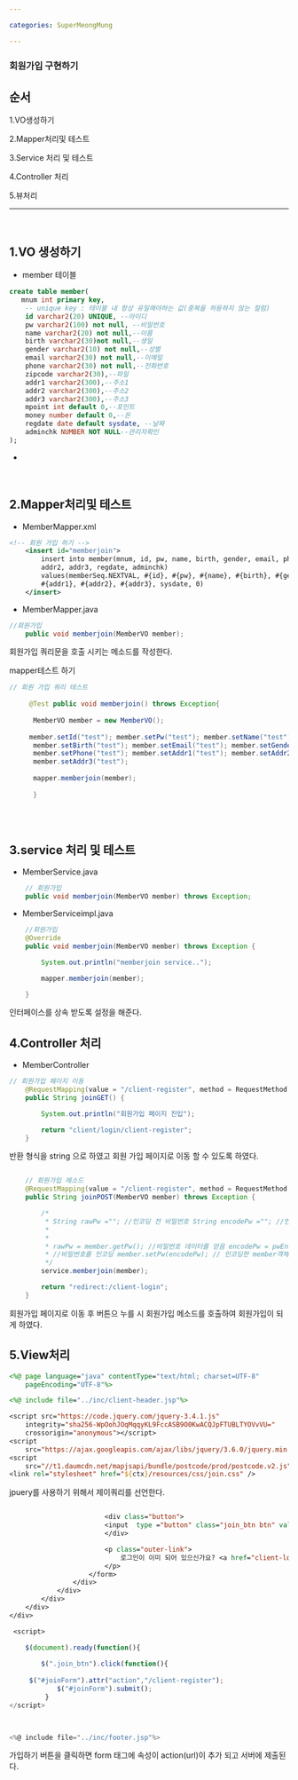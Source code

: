 ```yaml
---

categories: SuperMeongMung

---
```



### 회원가입 구현하기

순서
---
1.VO생성하기

2.Mapper처리및 테스트

3.Service 처리 및 테스트

4.Controller 처리 

5.뷰처리

---

&nbsp;

1.VO 생성하기
---


- member 테이블


```sql
create table member(
   mnum int primary key, 
    -- unique key : 테이블 내 항상 유일해야하는 값(중복을 허용하지 않는 컬럼)
    id varchar2(20) UNIQUE, --아이디
    pw varchar2(100) not null, --비밀번호
    name varchar2(20) not null,--이름
    birth varchar2(30)not null,--생일
    gender varchar2(10) not null,--성별
    email varchar2(30) not null,--이메일
    phone varchar2(30) not null,--전화번호
    zipcode varchar2(30),--파일
    addr1 varchar2(300),--주소1
    addr2 varchar2(300),--주소2
    addr3 varchar2(300),--주소3
    mpoint int default 0,--포인트
    money number default 0,--돈
    regdate date default sysdate, --날짜
    adminchk NUMBER NOT NULL--관리자확인
);

```

-



&nbsp;


2.Mapper처리및 테스트
---

- MemberMapper.xml

```xml
<!-- 회원 가입 하기 -->
	<insert id="memberjoin">
		insert into member(mnum, id, pw, name, birth, gender, email, phone, addr1,
		addr2, addr3, regdate, adminchk)
		values(memberSeq.NEXTVAL, #{id}, #{pw}, #{name}, #{birth}, #{gender}, #{email}, #{phone},
		#{addr1}, #{addr2}, #{addr3}, sysdate, 0)
	</insert>

```

- MemberMapper.java



```java
//회원가입 
	public void memberjoin(MemberVO member);
```
회원가입 쿼리문을 호출 시키는 메소드를 작성한다.



mapper테스트 하기

```java
// 회원 가입 쿼리 테스트 
	
	 @Test public void memberjoin() throws Exception{
	 
	  MemberVO member = new MemberVO();
	  
	 member.setId("test"); member.setPw("test"); member.setName("test");
	  member.setBirth("test"); member.setEmail("test"); member.setGender("test");
	  member.setPhone("test"); member.setAddr1("test"); member.setAddr2("test");
	  member.setAddr3("test");
	
	  mapper.memberjoin(member);
	  
	  }
	 
```

&nbsp;

3.service 처리 및 테스트
---

- MemberService.java

```java
	// 회원가입
	public void memberjoin(MemberVO member) throws Exception;

```

- MemberServiceimpl.java

```java
	//회원가입
	@Override
	public void memberjoin(MemberVO member) throws Exception {

		System.out.println("memberjoin service..");

		mapper.memberjoin(member);

	}

```

인터페이스를 상속 받도록 설정을 해준다.

4.Controller 처리 
---
- MemberController
```java
// 회원가입 페이지 이동
	@RequestMapping(value = "/client-register", method = RequestMethod.GET)
	public String joinGET() {

		System.out.println("회원가입 페이지 진입");

		return "client/login/client-register";
	}
```
반환 형식을 string 으로 하였고 회원 가입 페이지로 이동 할 수 있도록 하였다.

```java

	// 회원가입 메소드
	@RequestMapping(value = "/client-register", method = RequestMethod.POST)
	public String joinPOST(MemberVO member) throws Exception {

		/*
		 * String rawPw =""; //인코딩 전 비밀번호 String encodePw =""; //인코딩 후 비밀번호
		 * 
		 * 
		 * rawPw = member.getPw(); //비밀번호 데이터를 얻음 encodePw = pwEncoder.encode(rawPw);
		 * //비밀번호를 인코딩 member.setPw(encodePw); // 인코딩한 member객체를 다시 저장한다
		 */
		service.memberjoin(member);

		return "redirect:/client-login";
	}

```
회원가입 페이지로 이동 후 버튼으 누를 시 회원가입 메소드를 호출하여 회원가입이 되게 하였다.




5.View처리
---
```jsp
<%@ page language="java" contentType="text/html; charset=UTF-8"
	pageEncoding="UTF-8"%>

<%@ include file="../inc/client-header.jsp"%>

<script src="https://code.jquery.com/jquery-3.4.1.js"
	integrity="sha256-WpOohJOqMqqyKL9FccASB9O0KwACQJpFTUBLTYOVvVU="
	crossorigin="anonymous"></script>
<script
	src="https://ajax.googleapis.com/ajax/libs/jquery/3.6.0/jquery.min.js"></script>
<script
	src="//t1.daumcdn.net/mapjsapi/bundle/postcode/prod/postcode.v2.js"></script>
<link rel="stylesheet" href="${ctx}/resources/css/join.css" />

```
jpuery를 사용하기 위해서 제이쿼리를 선언한다.



```jsp

						<div class="button">
						<input  type ="button" class="join_btn btn" value="가입하기">
						</div>

						<p class="outer-link">
							로그인이 이미 되어 있으신가요? <a href="client-login">로그인 하기</a>
						</p>
					</form>
				</div>
			</div>
		</div>
	</div>
</div>

 <script>

    $(document).ready(function(){
    	
    	$(".join_btn").click(function(){
    		
	 $("#joinForm").attr("action","/client-register");
  	    	$("#joinForm").submit();
  	     }
</script>


	
<%@ include file="../inc/footer.jsp"%>
```
가입하기 버튼을 클릭하면 form 태그에 속성이 action(url)이 추가 되고 서버에 제출된다.




